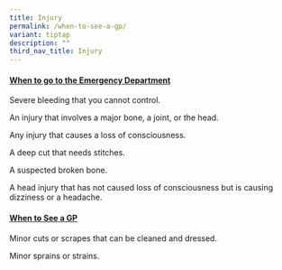 ```yaml
---
title: Injury
permalink: /when-to-see-a-gp/
variant: tiptap
description: ""
third_nav_title: Injury
---
```

<h4><strong><u>When to go to the Emergency Department</u></strong></h4>
<p></p>
<p>Severe bleeding that you cannot control.</p>
<p></p>
<p>An injury that involves a major bone, a joint, or the head.</p>
<p></p>
<p>Any injury that causes a loss of consciousness.</p>
<p></p>
<p>A deep cut that needs stitches.</p>
<p></p>
<p>A suspected broken bone.</p>
<p></p>
<p>A head injury that has not caused loss of consciousness but is causing
dizziness or a headache.</p>
<p></p>
<h4><strong><u>When to See a GP</u></strong></h4>
<p></p>
<p>Minor cuts or scrapes that can be cleaned and dressed.</p>
<p></p>
<p>Minor sprains or strains.</p>
<p></p>